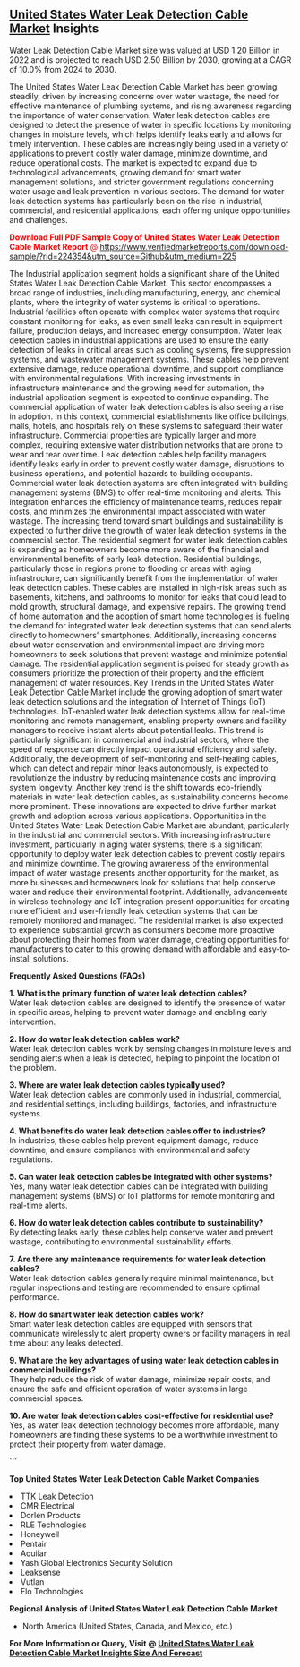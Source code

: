 <h2><a href="https://www.verifiedmarketreports.com/download-sample/?rid=224354&amp;utm_source=Github&amp;utm_medium=225" target="_blank">United States Water Leak Detection Cable Market</a> Insights</h2><p>Water Leak Detection Cable Market size was valued at USD 1.20 Billion in 2022 and is projected to reach USD 2.50 Billion by 2030, growing at a CAGR of 10.0% from 2024 to 2030.</p><p> <p>The United States Water Leak Detection Cable Market has been growing steadily, driven by increasing concerns over water wastage, the need for effective maintenance of plumbing systems, and rising awareness regarding the importance of water conservation. Water leak detection cables are designed to detect the presence of water in specific locations by monitoring changes in moisture levels, which helps identify leaks early and allows for timely intervention. These cables are increasingly being used in a variety of applications to prevent costly water damage, minimize downtime, and reduce operational costs. The market is expected to expand due to technological advancements, growing demand for smart water management solutions, and stricter government regulations concerning water usage and leak prevention in various sectors. The demand for water leak detection systems has particularly been on the rise in industrial, commercial, and residential applications, each offering unique opportunities and challenges. <p><span class=""><span style="color: #ff0000;"><strong>Download Full PDF Sample Copy of United States Water Leak Detection Cable Market Report</strong> @ </span><a href="https://www.verifiedmarketreports.com/download-sample/?rid=224354&amp;utm_source=Github&amp;utm_medium=225" target="_blank">https://www.verifiedmarketreports.com/download-sample/?rid=224354&amp;utm_source=Github&amp;utm_medium=225</a></span></p></p> <p>The Industrial application segment holds a significant share of the United States Water Leak Detection Cable Market. This sector encompasses a broad range of industries, including manufacturing, energy, and chemical plants, where the integrity of water systems is critical to operations. Industrial facilities often operate with complex water systems that require constant monitoring for leaks, as even small leaks can result in equipment failure, production delays, and increased energy consumption. Water leak detection cables in industrial applications are used to ensure the early detection of leaks in critical areas such as cooling systems, fire suppression systems, and wastewater management systems. These cables help prevent extensive damage, reduce operational downtime, and support compliance with environmental regulations. With increasing investments in infrastructure maintenance and the growing need for automation, the industrial application segment is expected to continue expanding. The commercial application of water leak detection cables is also seeing a rise in adoption. In this context, commercial establishments like office buildings, malls, hotels, and hospitals rely on these systems to safeguard their water infrastructure. Commercial properties are typically larger and more complex, requiring extensive water distribution networks that are prone to wear and tear over time. Leak detection cables help facility managers identify leaks early in order to prevent costly water damage, disruptions to business operations, and potential hazards to building occupants. Commercial water leak detection systems are often integrated with building management systems (BMS) to offer real-time monitoring and alerts. This integration enhances the efficiency of maintenance teams, reduces repair costs, and minimizes the environmental impact associated with water wastage. The increasing trend toward smart buildings and sustainability is expected to further drive the growth of water leak detection systems in the commercial sector. The residential segment for water leak detection cables is expanding as homeowners become more aware of the financial and environmental benefits of early leak detection. Residential buildings, particularly those in regions prone to flooding or areas with aging infrastructure, can significantly benefit from the implementation of water leak detection cables. These cables are installed in high-risk areas such as basements, kitchens, and bathrooms to monitor for leaks that could lead to mold growth, structural damage, and expensive repairs. The growing trend of home automation and the adoption of smart home technologies is fueling the demand for integrated water leak detection systems that can send alerts directly to homeowners' smartphones. Additionally, increasing concerns about water conservation and environmental impact are driving more homeowners to seek solutions that prevent wastage and minimize potential damage. The residential application segment is poised for steady growth as consumers prioritize the protection of their property and the efficient management of water resources. Key Trends in the United States Water Leak Detection Cable Market include the growing adoption of smart water leak detection solutions and the integration of Internet of Things (IoT) technologies. IoT-enabled water leak detection systems allow for real-time monitoring and remote management, enabling property owners and facility managers to receive instant alerts about potential leaks. This trend is particularly significant in commercial and industrial sectors, where the speed of response can directly impact operational efficiency and safety. Additionally, the development of self-monitoring and self-healing cables, which can detect and repair minor leaks autonomously, is expected to revolutionize the industry by reducing maintenance costs and improving system longevity. Another key trend is the shift towards eco-friendly materials in water leak detection cables, as sustainability concerns become more prominent. These innovations are expected to drive further market growth and adoption across various applications. Opportunities in the United States Water Leak Detection Cable Market are abundant, particularly in the industrial and commercial sectors. With increasing infrastructure investment, particularly in aging water systems, there is a significant opportunity to deploy water leak detection cables to prevent costly repairs and minimize downtime. The growing awareness of the environmental impact of water wastage presents another opportunity for the market, as more businesses and homeowners look for solutions that help conserve water and reduce their environmental footprint. Additionally, advancements in wireless technology and IoT integration present opportunities for creating more efficient and user-friendly leak detection systems that can be remotely monitored and managed. The residential market is also expected to experience substantial growth as consumers become more proactive about protecting their homes from water damage, creating opportunities for manufacturers to cater to this growing demand with affordable and easy-to-install solutions. <p><strong>Frequently Asked Questions (FAQs)</strong></p> <p><strong>1. What is the primary function of water leak detection cables?</strong><br> Water leak detection cables are designed to identify the presence of water in specific areas, helping to prevent water damage and enabling early intervention.</p> <p><strong>2. How do water leak detection cables work?</strong><br> Water leak detection cables work by sensing changes in moisture levels and sending alerts when a leak is detected, helping to pinpoint the location of the problem.</p> <p><strong>3. Where are water leak detection cables typically used?</strong><br> Water leak detection cables are commonly used in industrial, commercial, and residential settings, including buildings, factories, and infrastructure systems.</p> <p><strong>4. What benefits do water leak detection cables offer to industries?</strong><br> In industries, these cables help prevent equipment damage, reduce downtime, and ensure compliance with environmental and safety regulations.</p> <p><strong>5. Can water leak detection cables be integrated with other systems?</strong><br> Yes, many water leak detection cables can be integrated with building management systems (BMS) or IoT platforms for remote monitoring and real-time alerts.</p> <p><strong>6. How do water leak detection cables contribute to sustainability?</strong><br> By detecting leaks early, these cables help conserve water and prevent wastage, contributing to environmental sustainability efforts.</p> <p><strong>7. Are there any maintenance requirements for water leak detection cables?</strong><br> Water leak detection cables generally require minimal maintenance, but regular inspections and testing are recommended to ensure optimal performance.</p> <p><strong>8. How do smart water leak detection cables work?</strong><br> Smart water leak detection cables are equipped with sensors that communicate wirelessly to alert property owners or facility managers in real time about any leaks detected.</p> <p><strong>9. What are the key advantages of using water leak detection cables in commercial buildings?</strong><br> They help reduce the risk of water damage, minimize repair costs, and ensure the safe and efficient operation of water systems in large commercial spaces.</p> <p><strong>10. Are water leak detection cables cost-effective for residential use?</strong><br> Yes, as water leak detection technology becomes more affordable, many homeowners are finding these systems to be a worthwhile investment to protect their property from water damage.</p> ```</p><p><strong>Top United States Water Leak Detection Cable Market Companies</strong></p><div data-test-id=""><p><li>TTK Leak Detection</li><li> CMR Electrical</li><li> Dorlen Products</li><li> RLE Technologies</li><li> Honeywell</li><li> Pentair</li><li> Aquilar</li><li> Yash Global Electronics Security Solution</li><li> Leaksense</li><li> Vutlan</li><li> Flo Technologies</li></p><div><strong>Regional Analysis of&nbsp;United States Water Leak Detection Cable Market</strong></div><ul><li dir="ltr"><p dir="ltr">North America&nbsp;(United States, Canada, and Mexico, etc.)</p></li></ul><p><strong>For More Information or Query, Visit @&nbsp;</strong><strong><a href="https://www.verifiedmarketreports.com/product/water-leak-detection-cable-market/?utm_source=Github&amp;utm_medium=225" target="_blank">United States Water Leak Detection Cable Market Insights Size And Forecast</a></strong></p></div>
